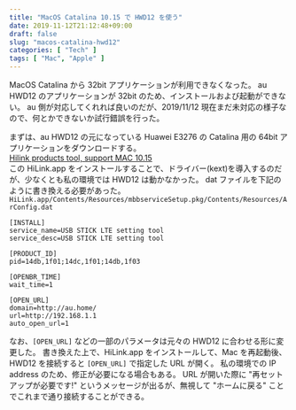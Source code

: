 ```yaml
---
title: "MacOS Catalina 10.15 で HWD12 を使う"
date: 2019-11-12T21:12:48+09:00
draft: false
slug: "macos-catalina-hwd12"
categories: [ "Tech" ]
tags: [ "Mac", "Apple" ]
---
```


MacOS Catalina から 32bit アプリケーションが利用できなくなった。
au HWD12 のアプリケーションが 32bit のため、インストールおよび起動ができない。
au 側が対応してくれれば良いのだが、2019/11/12 現在まだ未対応の様子なので、何とかできないか試行錯誤を行った。

<!--more-->
<!-- loopback0000_main_Blog1_1x1_as -->
<ins class="adsbygoogle"
     style="display:block"
     data-ad-client="ca-pub-5789665443108201"
     data-ad-slot="6462969174"
     data-ad-format="auto"
     data-full-width-responsive="true"></ins>
<script>
     (adsbygoogle = window.adsbygoogle || []).push({});
</script>
まずは、au HWD12 の元になっている Huawei E3276 の Catalina 用の 64bit アプリケーションをダウンロードする。  
[Hilink products tool, support MAC 10.15](https://consumer-tkb.huawei.com/tkbapp/downloadWebsiteService?websiteId=1697201)  
この HiLink.app をインストールすることで、ドライバー(kext)を導入するのだが、少なくとも私の環境では HWD12 は動かなかった。
dat ファイルを下記のように書き換える必要があった。  
`HiLink.app/Contents/Resources/mbbserviceSetup.pkg/Contents/Resources/ArConfig.dat`

```
[INSTALL]
service_name=USB STICK LTE setting tool
service_desc=USB STICK LTE setting tool

[PRODUCT_ID]
pid=14db,1f01;14dc,1f01;14db,1f03

[OPENBR_TIME]
wait_time=1

[OPEN_URL]
domain=http://au.home/
url=http://192.168.1.1
auto_open_url=1
```

なお、`[OPEN_URL]` などの一部のパラメータは元々の HWD12 に合わせる形に変更した。
書き換えた上で、HiLink.app をインストールして、Mac を再起動後、HWD12 を接続すると `[OPEN_URL]` で指定した URL が開く。
私の環境での IP address のため、修正が必要になる場合もある。
URL が開いた際に "再セットアップが必要です!" というメッセージが出るが、無視して "ホームに戻る" ことでこれまで通り接続することができる。
